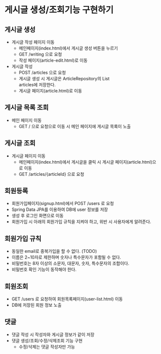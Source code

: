 # 게시글 생성/조회기능 구현하기

## 게시글 생성
* 게시글 작성 페이지 이동
    * 메인페이지(index.html)에서 게시글 생성 버튼을 누르기
    * GET /writing 으로 요청
    * 작성 페이지(article-edit.html)로 이동
* 게시글 작성
    * POST /articles 으로 요청
    * 게시글 생성 시 게시글은 ArticleRepository의 List<Article> articles에 저장한다.
    * 게시글 페이지(article.html)로 이동

## 게시글 목록 조회
* 메인 페이지 이동
    * GET / 으로 요청으로 이동 시 메인 페이지에 게시글 목록이 노출

## 게시글 조회
* 게시글 페이지 이동
    * 메인페이지(index.html)에서 게시글을 클릭 시 게시글 페이지(article.html)으로 이동
    * GET /articles/{articleId} 으로 요청
    

## 회원등록
* 회원가입페이지(signup.html)에서 POST /users 로 요청
* Spring Data JPA를 이용하여 DB에 user 정보를 저장
* 생성 후 로그인 화면으로 이동
* 회원가입 시 아래의 회원가입 규칙을 지켜야 하고, 위반 시 사용자에게 알려준다.

## 회원가입 규칙
* 동일한 email로 중복가입을 할 수 없다. (TODO)
* 이름은 2~10자로 제한하며 숫자나 특수문자가 포함될 수 없다.
* 비밀번호는 8자 이상의 소문자, 대문자, 숫자, 특수문자의 조합이다.
* 비밀번호 확인 기능이 동작해야 한다.

## 회원조회
* GET /users 로 요청하여 회원목록페이지(user-list.html) 이동
* DB에 저장된 회원 정보 노출

## 댓글
* 댓글 작성 시 작성자와 게시글 정보가 같이 저장
* 댓글 생성/조회/수정/삭제조회 기능 구현
    * 수정/삭제는 댓글 작성자만 가능